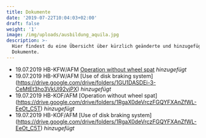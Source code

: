 ```yaml
---
title: Dokumente
date: '2019-07-22T10:04:03+02:00'
draft: false
weight: '1'
image: /img/uploads/ausbildung_aquila.jpg
description: >-
  Hier findest du eine Übersicht über kürzlich geänderte und hinzugefügte
  Dokumente.
---
```

* 19.07.2019 HB-KFW/AFM [Operation without wheel spat](https://drive.google.com/drive/folders/1GU1DASDEi-3-CeMtEt3ho3VkUl92vjPX) _hinzugefügt_
* 19.07.2019 HB-KFW/AFM [Use of disk braking system] (https://drive.google.com/drive/folders/1GU1DASDEi-3-CeMtEt3ho3VkUl92vjPX) _hinzugefügt_
* 19.07.2019 HB-KOF/AFM [Operation without wheel spat] (https://drive.google.com/drive/folders/1RgaX0deVrczFGQYFXAnZfWL-EeOt_C5T) _hinzugefügt_
* 19.07.2019 HB-KOF/AFM [Use of disk braking system] (https://drive.google.com/drive/folders/1RgaX0deVrczFGQYFXAnZfWL-EeOt_C5T) _hinzugefügt_
